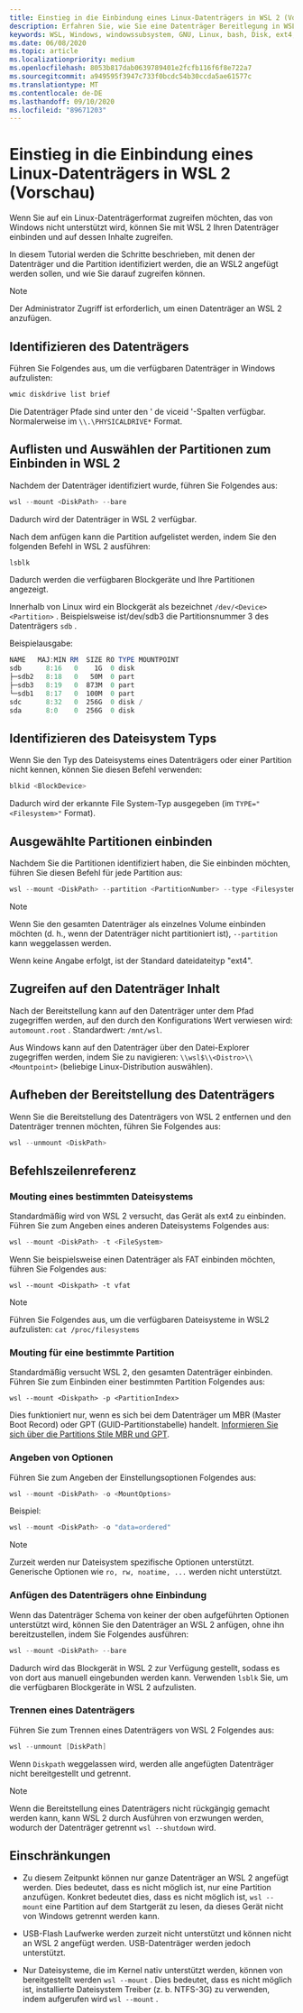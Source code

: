```yaml
---
title: Einstieg in die Einbindung eines Linux-Datenträgers in WSL 2 (Vorschau)
description: Erfahren Sie, wie Sie eine Datenträger Bereitlegung in WSL 2 einrichten und wie Sie darauf zugreifen können.
keywords: WSL, Windows, windowssubsystem, GNU, Linux, bash, Disk, ext4, File System, Mount
ms.date: 06/08/2020
ms.topic: article
ms.localizationpriority: medium
ms.openlocfilehash: 8053b817dab0639789401e2fcfb116f6f8e722a7
ms.sourcegitcommit: a949595f3947c733f0bcdc54b30ccda5ae61577c
ms.translationtype: MT
ms.contentlocale: de-DE
ms.lasthandoff: 09/10/2020
ms.locfileid: "89671203"
---
```

# <a name="get-started-mounting-a-linux-disk-in-wsl-2-preview"></a>Einstieg in die Einbindung eines Linux-Datenträgers in WSL 2 (Vorschau)

Wenn Sie auf ein Linux-Datenträgerformat zugreifen möchten, das von Windows nicht unterstützt wird, können Sie mit WSL 2 Ihren Datenträger einbinden und auf dessen Inhalte zugreifen.

In diesem Tutorial werden die Schritte beschrieben, mit denen der Datenträger und die Partition identifiziert werden, die an WSL2 angefügt werden sollen, und wie Sie darauf zugreifen können.

> [!NOTE]
> Der Administrator Zugriff ist erforderlich, um einen Datenträger an WSL 2 anzufügen.

## <a name="identify-the-disk"></a>Identifizieren des Datenträgers

Führen Sie Folgendes aus, um die verfügbaren Datenträger in Windows aufzulisten:

```powershell
wmic diskdrive list brief
```

Die Datenträger Pfade sind unter den ' de viceid '-Spalten verfügbar. Normalerweise im `\\.\PHYSICALDRIVE*` Format.

## <a name="list-and-select-the-partitions-to-mount-in-wsl-2"></a>Auflisten und Auswählen der Partitionen zum Einbinden in WSL 2

Nachdem der Datenträger identifiziert wurde, führen Sie Folgendes aus:

```powershell
wsl --mount <DiskPath> --bare
```

Dadurch wird der Datenträger in WSL 2 verfügbar.

Nach dem anfügen kann die Partition aufgelistet werden, indem Sie den folgenden Befehl in WSL 2 ausführen:

```powershell
lsblk
```

Dadurch werden die verfügbaren Blockgeräte und Ihre Partitionen angezeigt.

Innerhalb von Linux wird ein Blockgerät als bezeichnet  `/dev/<Device><Partition>` . Beispielsweise ist/dev/sdb3 die Partitionsnummer 3 des Datenträgers `sdb` .

Beispielausgabe:

```powershell
NAME   MAJ:MIN RM  SIZE RO TYPE MOUNTPOINT
sdb      8:16   0    1G  0 disk
├─sdb2   8:18   0   50M  0 part
├─sdb3   8:19   0  873M  0 part
└─sdb1   8:17   0  100M  0 part
sdc      8:32   0  256G  0 disk /
sda      8:0    0  256G  0 disk
```

## <a name="identifying-the-filesystem-type"></a>Identifizieren des Dateisystem Typs

Wenn Sie den Typ des Dateisystems eines Datenträgers oder einer Partition nicht kennen, können Sie diesen Befehl verwenden:

```powershell
blkid <BlockDevice>
```

Dadurch wird der erkannte File System-Typ ausgegeben (im `TYPE="<Filesystem>"` Format).

## <a name="mount-the-selected-partitions"></a>Ausgewählte Partitionen einbinden

Nachdem Sie die Partitionen identifiziert haben, die Sie einbinden möchten, führen Sie diesen Befehl für jede Partition aus: 

```powershell
wsl --mount <DiskPath> --partition <PartitionNumber> --type <Filesystem>
```

> [!NOTE]
> Wenn Sie den gesamten Datenträger als einzelnes Volume einbinden möchten (d. h., wenn der Datenträger nicht partitioniert ist), `--partition` kann weggelassen werden.
> 
> Wenn keine Angabe erfolgt, ist der Standard dateidateityp "ext4".

## <a name="access-the-disk-content"></a>Zugreifen auf den Datenträger Inhalt

Nach der Bereitstellung kann auf den Datenträger unter dem Pfad zugegriffen werden, auf den durch den Konfigurations Wert verwiesen wird: `automount.root` . Standardwert: `/mnt/wsl`.

Aus Windows kann auf den Datenträger über den Datei-Explorer zugegriffen werden, indem Sie zu navigieren: `\\wsl$\\<Distro>\\<Mountpoint>` (beliebige Linux-Distribution auswählen).

## <a name="unmount-the-disk"></a>Aufheben der Bereitstellung des Datenträgers

Wenn Sie die Bereitstellung des Datenträgers von WSL 2 entfernen und den Datenträger trennen möchten, führen Sie Folgendes aus:

```powershell
wsl --unmount <DiskPath>
```

## <a name="command-line-reference"></a>Befehlszeilenreferenz

### <a name="mouting-a-specific-filesystem"></a>Mouting eines bestimmten Dateisystems

Standardmäßig wird von WSL 2 versucht, das Gerät als ext4 zu einbinden. Führen Sie zum Angeben eines anderen Dateisystems Folgendes aus:

```powershell
wsl --mount <DiskPath> -t <FileSystem>
```

Wenn Sie beispielsweise einen Datenträger als FAT einbinden möchten, führen Sie Folgendes aus:

```
wsl --mount <Diskpath> -t vfat
```

> [!NOTE]
> Führen Sie Folgendes aus, um die verfügbaren Dateisysteme in WSL2 aufzulisten: `cat /proc/filesystems`

### <a name="mouting-a-specific-partition"></a>Mouting für eine bestimmte Partition

Standardmäßig versucht WSL 2, den gesamten Datenträger einbinden. Führen Sie zum Einbinden einer bestimmten Partition Folgendes aus:

```
wsl --mount <Diskpath> -p <PartitionIndex>
```

Dies funktioniert nur, wenn es sich bei dem Datenträger um MBR (Master Boot Record) oder GPT (GUID-Partitionstabelle) handelt. [Informieren Sie sich über die Partitions Stile MBR und GPT](https://docs.microsoft.com/windows-server/storage/disk-management/initialize-new-disks#about-partition-styles---gpt-and-mbr).

### <a name="specifying-mount-options"></a>Angeben von Optionen

Führen Sie zum Angeben der Einstellungsoptionen Folgendes aus:

```powershell
wsl --mount <DiskPath> -o <MountOptions>
```

Beispiel:

```powershell
wsl --mount <DiskPath> -o "data=ordered"
```

> [!NOTE]
> Zurzeit werden nur Dateisystem spezifische Optionen unterstützt. Generische Optionen wie `ro, rw, noatime, ...` werden nicht unterstützt.

### <a name="attaching-the-disk-without-mounting-it"></a>Anfügen des Datenträgers ohne Einbindung

Wenn das Datenträger Schema von keiner der oben aufgeführten Optionen unterstützt wird, können Sie den Datenträger an WSL 2 anfügen, ohne ihn bereitzustellen, indem Sie Folgendes ausführen:

```powershell
wsl --mount <DiskPath> --bare
```

Dadurch wird das Blockgerät in WSL 2 zur Verfügung gestellt, sodass es von dort aus manuell eingebunden werden kann. Verwenden `lsblk` Sie, um die verfügbaren Blockgeräte in WSL 2 aufzulisten.

### <a name="detaching-a-disk"></a>Trennen eines Datenträgers

Führen Sie zum Trennen eines Datenträgers von WSL 2 Folgendes aus:

```powershell
wsl --unmount [DiskPath]
```

Wenn `Diskpath` weggelassen wird, werden alle angefügten Datenträger nicht bereitgestellt und getrennt.

> [!NOTE]
> Wenn die Bereitstellung eines Datenträgers nicht rückgängig gemacht werden kann, kann WSL 2 durch Ausführen von erzwungen werden, wodurch der Datenträger getrennt `wsl --shutdown` wird.

## <a name="limitations"></a>Einschränkungen

- Zu diesem Zeitpunkt können nur ganze Datenträger an WSL 2 angefügt werden. Dies bedeutet, dass es nicht möglich ist, nur eine Partition anzufügen. Konkret bedeutet dies, dass es nicht möglich ist, `wsl --mount` eine Partition auf dem Startgerät zu lesen, da dieses Gerät nicht von Windows getrennt werden kann.

- USB-Flash Laufwerke werden zurzeit nicht unterstützt und können nicht an WSL 2 angefügt werden. USB-Datenträger werden jedoch unterstützt.

- Nur Dateisysteme, die im Kernel nativ unterstützt werden, können von bereitgestellt werden `wsl --mount` . Dies bedeutet, dass es nicht möglich ist, installierte Dateisystem Treiber (z. b. NTFS-3G) zu verwenden, indem aufgerufen wird `wsl --mount` .
